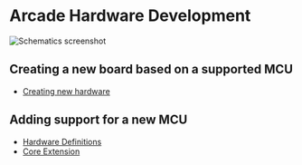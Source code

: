 # Arcade Hardware Development

![Schematics screenshot](/static/hardware/minipcb-framed.png)

## Creating a new board based on a supported MCU

* [Creating new hardware](/hardware/adding)

## Adding support for a new MCU

* [Hardware Definitions](/hardware/dev/hw-definition)
* [Core Extension](/hardware/dev/hw-core)

